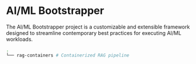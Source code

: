 # AI/ML Bootstrapper

The AI/ML Bootstrapper project is a customizable and extensible framework designed to streamline contemporary best practices for executing AI/ML workloads.

``` bash
.
└── rag-containers # Containerized RAG pipeline
```
